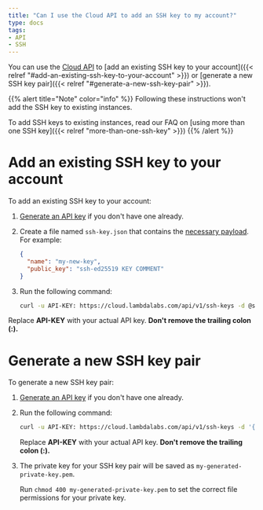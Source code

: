 ```yaml
---
title: "Can I use the Cloud API to add an SSH key to my account?"
type: docs
tags:
- API
- SSH
---
```


You can use the [Cloud API](https://cloud.lambdalabs.com/api/v1/docs) to
[add an existing SSH key to your account]({{< relref "#add-an-existing-ssh-key-to-your-account" >}})
or
[generate a new SSH key pair]({{< relref "#generate-a-new-ssh-key-pair" >}}).

{{% alert title="Note" color="info" %}}
Following these instructions won't add the SSH key to existing instances.

To add SSH keys to existing instances, read our FAQ on
[using more than one SSH key]({{< relref "more-than-one-ssh-key" >}})
{{% /alert %}}

# Add an existing SSH key to your account

To add an existing SSH key to your account:

1. [Generate an API key](https://cloud.lambdalabs.com/api-keys) if you don't
   have one already.

2. Create a file named `ssh-key.json` that contains the
   [necessary payload](https://cloud.lambdalabs.com/api/v1/docs#operation/launchInstance).
   For example:

   ```json
   {
     "name": "my-new-key",
     "public_key": "ssh-ed25519 KEY COMMENT"
   }
   ```

3. Run the following command:

   ```bash
   curl -u API-KEY: https://cloud.lambdalabs.com/api/v1/ssh-keys -d @ssh-key.json -H "Content-Type: application/json" | jq .
   ```

Replace **API-KEY** with your actual API key. **Don't remove the trailing
colon (:).**

# Generate a new SSH key pair

To generate a new SSH key pair:

1. [Generate an API key](https://cloud.lambdalabs.com/api-keys) if you don't
   have one already.

2. Run the following command:

   ```bash
   curl -u API-KEY: https://cloud.lambdalabs.com/api/v1/ssh-keys -d '{ "name": "my-generated-key" }' -H "Content-Type: application/json" | jq -r '.data.private_key' > my-generated-private-key.pem
   ```

   Replace **API-KEY** with your actual API key. **Don't remove the trailing
   colon (:).**

3. The private key for your SSH key pair will be saved as
   `my-generated-private-key.pem`.

   Run `chmod 400 my-generated-private-key.pem` to set the correct file
   permissions for your private key.
